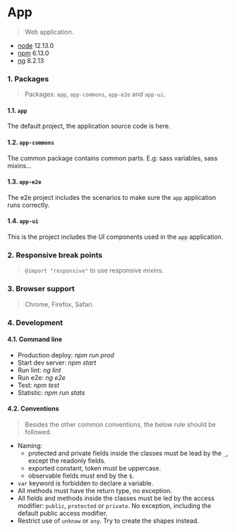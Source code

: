 # App

> Web application.

+ [node](http://nodejs.org) 12.13.0
+ [npm](http://npmjs.com) 6.13.0
+ [ng](http://angular.io) 8.2.13

### 1. Packages

> Packages: `app`, `app-commons`, `app-e2e` and `app-ui`.

#### 1.1. `app`  
The default project, the application source code is here.

#### 1.2. `app-commons`  
The common package contains common parts. E.g: sass variables, sass mixins...

#### 1.3. `app-e2e`  
The e2e project includes the scenarios to make sure the `app` application runs correctly.

#### 1.4. `app-ui`
This is the project includes the UI components used in the `app` application.

### 2. Responsive break points

> `@import "responsive"` to use responsive mixins.  

### 3. Browser support

> Chrome, Firefox, Safari.

### 4. Development

#### 4.1. Command line
+ Production deploy: *npm run prod*
+ Start dev server: *npm start*
+ Run lint: *ng lint*
+ Run e2e: *ng e2e*
+ Test: *npm test*
+ Statistic: *npm run stats*

#### 4.2. Conventions

> Besides the other common conventions, the below rule should be followed.

+ Naming:
    - protected and private fields inside the classes must be lead by the `_`, except the readonly fields.
    - exported constant, token must be uppercase.
    - observable fields must end by the `$`.
+ `var` keyword is forbidden to declare a variable.
+ All methods must have the return type, no exception.
+ All fields and methods inside the classes must be led by the access modifier: `public`, `protected` or `private`. No exception, including the default public access modifier.
+ Restrict use of `unknow` or `any`. Try to create the shapes instead.

